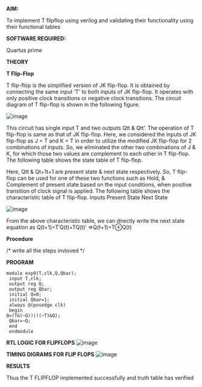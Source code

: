 
**AIM:**

To implement  T flipflop using verilog and validating their functionality using their functional tables

**SOFTWARE REQUIRED:**

Quartus prime

**THEORY**

**T Flip-Flop**

T flip-flop is the simplified version of JK flip-flop. It is obtained by connecting the same input ‘T’ to both inputs of JK flip-flop. It operates with only positive clock transitions or negative clock transitions. The circuit diagram of T flip-flop is shown in the following figure.

![image](https://github.com/naavaneetha/T-FLIPFLOP-POSEDGE/assets/154305477/458a68fe-2d08-4a9d-ac4f-7ae0480ce0bd)

 
This circuit has single input T and two outputs Qtt & Qtt’. The operation of T flip-flop is same as that of JK flip-flop. Here, we considered the inputs of JK flip-flop as J = T and K = T in order to utilize the modified JK flip-flop for 2 combinations of inputs. So, we eliminated the other two combinations of J & K, for which those two values are complement to each other in T flip-flop. The following table shows the state table of T flip-flop.

Here, Qtt & Qt+1t+1 are present state & next state respectively. So, T flip-flop can be used for one of these two functions such as Hold, & Complement of present state based on the input conditions, when positive transition of clock signal is applied. The following table shows the characteristic table of T flip-flop. Inputs Present State Next State

![image](https://github.com/naavaneetha/T-FLIPFLOP-POSEDGE/assets/154305477/cdd7fb32-539f-4b66-bb8d-f305a153c886)

 
From the above characteristic table, we can directly write the next state equation as Q(t+1)=T′Q(t)+TQ(t)′ ⇒Q(t+1)=T⊕Q(t)

**Procedure**

/* write all the steps invloved */

**PROGRAM**
```
module exp9(T,clk,Q,Qbar);
 input T,clk;
 output reg Q;
 output reg Qbar;
 initial Q=0;
 initial Qbar=1;
 always @(posedge clk)
 begin 
Q=(T&(~Q))|((~T)&Q);
 Qbar=~Q;
 end
 endmodule
```
**RTL LOGIC FOR FLIPFLOPS**
![image](https://github.com/user-attachments/assets/d21ef2f8-7787-4fd4-a519-22d50892c56b)

**TIMING DIGRAMS FOR FLIP FLOPS**
![image](https://github.com/user-attachments/assets/e8bc37f6-d174-4f4f-b9d3-ea383e9db56b)

**RESULTS**

Thus the T FLIPFLOP implemented successfully and truth table has verified

